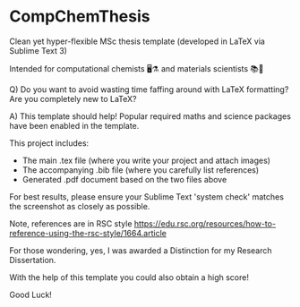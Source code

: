 # CompChemThesis
Clean yet hyper-flexible MSc thesis template (developed in LaTeX via Sublime Text 3) 

Intended for computational chemists 🖥️⚗️ and materials scientists 📚🥼

Q) Do you want to avoid wasting time faffing around with LaTeX formatting? Are you completely new to LaTeX? 

A) This template should help! Popular required maths and science packages have been enabled in the template.

This project includes:
- The main .tex file (where you write your project and attach images)
- The accompanying .bib file (where you carefully list references)
- Generated .pdf document based on the two files above

For best results, please ensure your Sublime Text 'system check' matches the screenshot as closely as possible.

Note, references are in RSC style https://edu.rsc.org/resources/how-to-reference-using-the-rsc-style/1664.article

For those wondering, yes, I was awarded a Distinction for my Research Dissertation. 

With the help of this template you could also obtain a high score!

Good Luck!
